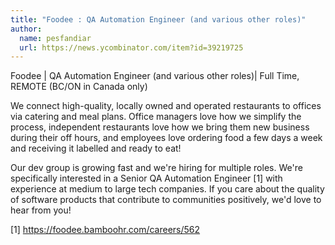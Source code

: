 ```yaml
---
title: "Foodee : QA Automation Engineer (and various other roles)"
author:
  name: pesfandiar
  url: https://news.ycombinator.com/item?id=39219725
---
```

Foodee | QA Automation Engineer (and various other roles)| Full Time, REMOTE (BC&#x2F;ON in Canada only)

We connect high-quality, locally owned and operated restaurants to offices via catering and meal plans. Office managers love how we simplify the process, independent restaurants love how we bring them new business during their off hours, and employees love ordering food a few days a week and receiving it labelled and ready to eat!

Our dev group is growing fast and we&#x27;re hiring for multiple roles. We&#x27;re specifically interested in a Senior QA Automation Engineer [1] with experience at medium to large tech companies. If you care about the quality of software products that contribute to communities positively, we&#x27;d love to hear from you!

[1] <a href="https:&#x2F;&#x2F;foodee.bamboohr.com&#x2F;careers&#x2F;562" rel="nofollow">https:&#x2F;&#x2F;foodee.bamboohr.com&#x2F;careers&#x2F;562</a>
